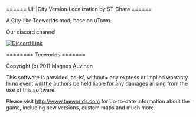 ====== UH|City Version.Localization by ST-Chara ======

A City-like Teeworlds mod, base on uTown.


Our discord channel

[![Discord Link](./image/discord)](https://discord.gg/PhgUmS2qey)

======== Teeworlds =======

Copyright (c) 2011 Magnus Auvinen


This software is provided 'as-is', without= any express or implied
warranty. In no event will the authors be held liable for any damages
arising from the use of this software.


Please visit http://www.teeworlds.com for up-to-date information about 
the game, including new versions, custom maps and much more.
